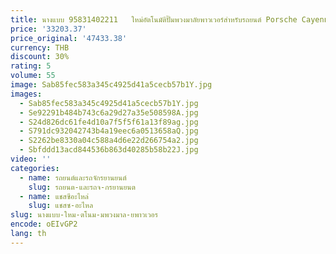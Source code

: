 ```yaml
---
title: นางแบบ 95831402211   ใหม่อัตโนมัติปั๊มพวงมาลัยพาวเวอร์สําหรับรถยนต์ Porsche Cayenne 958 958 314 022 11
price: '33203.37'
price_original: '47433.38'
currency: THB
discount: 30%
rating: 5
volume: 55
image: Sab85fec583a345c4925d41a5cecb57b1Y.jpg
images:
  - Sab85fec583a345c4925d41a5cecb57b1Y.jpg
  - Se92291b484b743c6a29d27a35e508598A.jpg
  - S24d826dc61fe4d10a7f5f5f61a13f89ag.jpg
  - S791dc932042743b4a19eec6a0513658aQ.jpg
  - S2262be8330a04c588a4d6e22d266754a2.jpg
  - Sbfddd13acd844536b863d40285b58b22J.jpg
video: ''
categories:
  - name: รถยนต์และรถจักรยานยนต์
    slug: รถยนต-และรถจ-กรยานยนต
  - name: แชสซีอะไหล่
    slug: แชสซ-อะไหล
slug: นางแบบ-ใหม-ตโนม-มพวงมาล-ยพาวเวอร
encode: oEIvGP2
lang: th
---
```

  